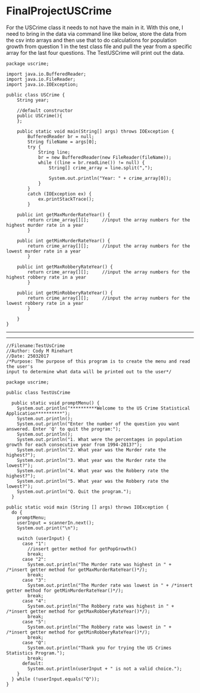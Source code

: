 # FinalProjectUSCrime

For the USCrime class it needs to not have the main in it. With this one,
I need to bring in the data via command line like below, store the data
from the csv into arrays and then use that to do calculations for population growth
from question 1 in the test class file and pull the year from a specific array for the 
last four questions. The TestUSCrime will print out the data.

    package uscrime;

    import java.io.BufferedReader;
    import java.io.FileReader;
    import java.io.IOException;

    public class USCrime {
        String year;
        
        //default constructor
        public USCrime(){
        };
       
        public static void main(String[] args) throws IOException {
            BufferedReader br = null;
            String fileName = args[0];
            try {
                String line;
                br = new BufferedReader(new FileReader(fileName));
                while ((line = br.readLine()) != null) {
                    String[] crime_array = line.split(",");

                    System.out.println("Year: " + crime_array[0]);
                }
            }
            catch (IOException ex) {
                ex.printStackTrace();
            }
            
        public int getMaxMurderRateYear() {
            return crime_array[][];     //input the array numbers for the highest murder rate in a year
            }
            
        public int getMinMurderRateYear() {
            return crime_array[][];     //input the array numbers for the lowest murder rate in a year
            }
            
        public int getMaxRobberyRateYear() {
            return crime_array[][];     //input the array numbers for the highest robbery rate in a year
            }
            
        public int getMinRobberyRateYear() {
            return crime_array[][];     //input the array numbers for the lowest robbery rate in a year
            }
    
        }
    }
------------------------------------------------------------------------------------------------------------------
------------------------------------------------------------------------------------------------------------------

    //Filename:TestUsCrime
    //Author: Cody M Rinehart
    //Date: 25032017
    /*Purpose: The purpose of this program is to create the menu and read the user's
    input to determine what data will be printed out to the user*/

    package uscrime;

    public class TestUsCrime

      public static void promptMenu() {
        System.out.println("**********Welcome to the US Crime Statistical Application**********");
        System.out.println();
        System.out.println("Enter the number of the question you want answered. Enter 'Q' to quit the program:");
        System.out.println();
        System.out.println("1. What were the percentages in population growth for each consecutive year from 1994-2013?");
        System.out.println("2. What year was the Murder rate the highest?");
        System.out.println("3. What year was the Murder rate the lowest?");
        System.out.println("4. What year was the Robbery rate the highest?");
        System.out.println("5. What year was the Robbery rate the lowest?");
        System.out.println("Q. Quit the program.");
      }

    public static void main (String [] args) throws IOException {
      do {
        promptMenu;
        userInput = scannerIn.next();
        System.out.print("\n");

        switch (userInput) {
          case "1":
            //insert getter method for getPopGrowth()
            break;
          case "2":
            System.out.println("The Murder rate was highest in " + /*insert getter method for getMaxMurderRateYear()*/);
            break;
          case "3":
            System.out.println("The Murder rate was lowest in " + /*insert getter method for getMinMurderRateYear()*/);
            break;
          case "4":
            System.out.println("The Robbery rate was highest in " + /*insert getter method for getMaxRobberyRateYear()*/);
            break;
          case "5":
            System.out.println("The Robbery rate was lowest in " + /*insert getter method for getMinRobberyRateYear()*/);
            break;
          case "Q":
            System.out.println("Thank you for trying the US Crimes Statistics Program.");
            break;
          default:
            System.out.println(userInput + " is not a valid choice.");
        }
      } while (!userInput.equals("Q"));
    }
